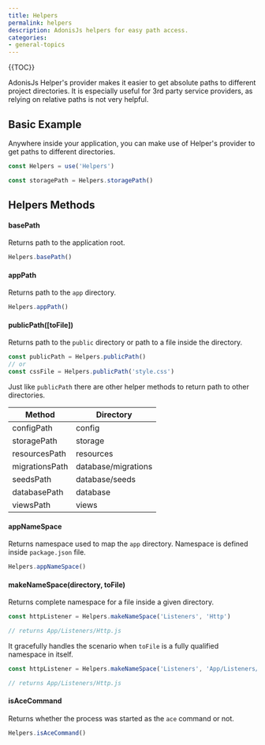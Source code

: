 ```yaml
---
title: Helpers
permalink: helpers
description: AdonisJs helpers for easy path access.
categories:
- general-topics
---
```


{{TOC}}

AdonisJs Helper's provider makes it easier to get absolute paths to different project directories. It is especially useful for 3rd party service providers, as relying on relative paths is not very helpful.

## Basic Example

Anywhere inside your application, you can make use of Helper's provider to get paths to different directories.

```javascript
const Helpers = use('Helpers')

const storagePath = Helpers.storagePath()
```

## Helpers Methods

#### basePath

Returns path to the application root.

```javascript
Helpers.basePath()
```

#### appPath

Returns path to the `app` directory.

```javascript
Helpers.appPath()
```

#### publicPath([toFile])

Returns path to the `public` directory or path to a file inside the directory.

```javascript
const publicPath = Helpers.publicPath()
// or
const cssFile = Helpers.publicPath('style.css')
```

Just like `publicPath` there are other helper methods to return path to other directories.

| Method | Directory |
|--------|-----------|
| configPath | config|
| storagePath | storage|
| resourcesPath | resources|
| migrationsPath | database/migrations|
| seedsPath | database/seeds|
| databasePath | database
| viewsPath | views

#### appNameSpace

Returns namespace used to map the `app` directory. Namespace is defined inside `package.json` file.

```javascript
Helpers.appNameSpace()
```

#### makeNameSpace(directory, toFile)

Returns complete namespace for a file inside a given directory.

```javascript
const httpListener = Helpers.makeNameSpace('Listeners', 'Http')

// returns App/Listeners/Http.js
```

It gracefully handles the scenario when `toFile` is a fully qualified namespace in itself.

```javascript
const httpListener = Helpers.makeNameSpace('Listeners', 'App/Listeners/Http')

// returns App/Listeners/Http.js
```

#### isAceCommand

Returns whether the process was started as the `ace` command or not.

```javascript
Helpers.isAceCommand()
```
